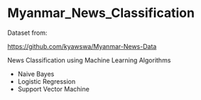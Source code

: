 # Myanmar_News_Classification

Dataset from:

https://github.com/kyawswa/Myanmar-News-Data 

News Classification using Machine Learning Algorithms

- Naive Bayes
- Logistic Regression
- Support Vector Machine

